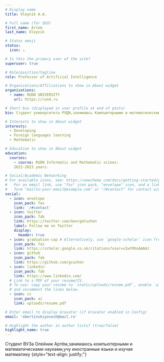 ```yaml
---
# Display name
title: Oleynik A.A.

# Full name (for SEO)
first_name: Artem
last_name: Oleynik

# Status emoji
status:
  icon: ☕️

# Is this the primary user of the site?
superuser: true

# Role/position/tagline
role: Professor of Artificial Intelligence

# Organizations/Affiliations to show in About widget
organizations:
  - name: RUDN UNIVERSITY
    url: https://rund.ru

# Short bio (displayed in user profile at end of posts)
bio: Студент университета РУДН,занимаюсь Компьютерными и математическими науками.Параллельно изучая языки программирования такие как: С++ , Python , PostgreSQL , JavaScript , HTML , CSS , GO.

# Interests to show in About widget
interests:
  - Developing
  - Foreign languages learning
  - Mathematic

# Education to show in About widget
education:
  courses:
    - course: RUDN Informatic and Mathematic scines:
    2022-2023 years.

# Social/Academic Networking
# For available icons, see: https://wowchemy.com/docs/getting-started/page-builder/#icons
#   For an email link, use "fas" icon pack, "envelope" icon, and a link in the
#   form "mailto:your-email@example.com" or "/#contact" for contact widget.
social:
  - icon: envelope
    icon_pack: fas
    link: '/#contact'
  - icon: twitter
    icon_pack: fab
    link: https://twitter.com/GeorgeCushen
    label: Follow me on Twitter
    display:
      header: true
  - icon: graduation-cap # Alternatively, use `google-scholar` icon from `ai` icon pack
    icon_pack: fas
    link: https://scholar.google.co.uk/citations?user=sIwtMXoAAAAJ
  - icon: github
    icon_pack: fab
    link: https://github.com/gcushen
  - icon: linkedin
    icon_pack: fab
    link: https://www.linkedin.com/
  # Link to a PDF of your resume/CV.
  # To use: copy your resume to `static/uploads/resume.pdf`, enable `ai` icons in `params.yaml`,
  # and uncomment the lines below.
  - icon: cv
    icon_pack: ai
    link: uploads/resume.pdf

# Enter email to display Gravatar (if Gravatar enabled in Config)
email: 'obertinskiyovosh@mail.ru'

# Highlight the author in author lists? (true/false)
highlight_name: true
---
```


Студент ВУЗа Олейник Артём,занимаюсь компьютерными и математическами науками,учу иностранные языки и изучая математику
{style="text-align: justify;"}
